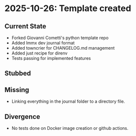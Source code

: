 # 2025-10-26: Template created

## Current State

- Forked Giovanni Cometti's python template repo
- Added lmmx dev journal format
- Added towncrier for CHANGELOG.md management
- Added just recipe for direnv
- Tests passing for implemented features

## Stubbed


## Missing
- Linking everything in the journal folder to a directory file.

## Divergence
- No tests done on Docker image creation or github actions.